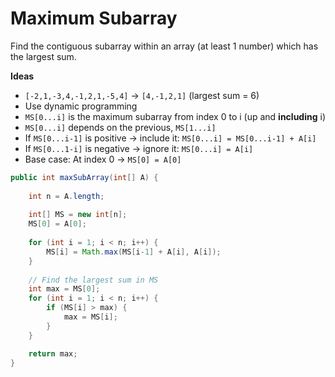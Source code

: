# Maximum Subarray

Find the contiguous subarray within an array (at least 1 number) which has the largest sum.

**Ideas**

- `[-2,1,-3,4,-1,2,1,-5,4]` -> `[4,-1,2,1]` (largest sum = 6)
- Use dynamic programming
- `MS[0...i]` is the maximum subarray from index 0 to i (up and **including** i)
- `MS[0...i]` depends on the previous, `MS[1...i]`
- If `MS[0...i-1]` is positive -> include it: `MS[0...i] = MS[0...i-1] + A[i]`
- If `MS[0...1-i]` is negative -> ignore it: `MS[0...i] = A[i]`
- Base case: At index 0 -> `MS[0] = A[0]`

```java
public int maxSubArray(int[] A) {
    
    int n = A.length;
    
    int[] MS = new int[n];
    MS[0] = A[0];
   
    for (int i = 1; i < n; i++) {
        MS[i] = Math.max(MS[i-1] + A[i], A[i]);
    }
    
    // Find the largest sum in MS
    int max = MS[0];
    for (int i = 1; i < n; i++) {
        if (MS[i] > max) {
            max = MS[i];
        }
    }

    return max;
}
```